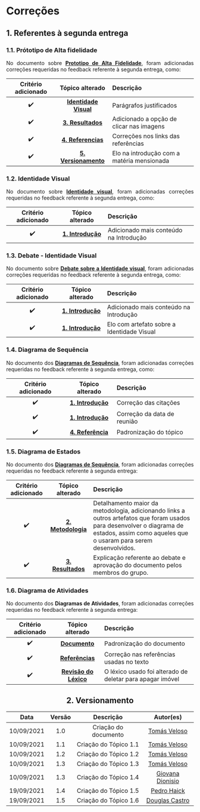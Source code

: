  # Correções

## 1. Referentes à segunda entrega

### 1.1. Prótotipo de Alta fidelidade

<p align = "justify">No documento sobre <a href="https://unbarqdsw2021-1.github.io/2021.1_G04_Cardeal/modelagem/prototipo_alta/"><b>Prototipo de Alta Fidelidade</b></a>, foram adicionadas correções requeridas no feedback referente à segunda entrega, como:</p>

<center>

| **Critério adicionado** |                                                  **Tópico alterado**                                                   | **Descrição**                              |
| :---------------------: | :--------------------------------------------------------------------------------------------------------------------: | :----------------------------------------- |
|   :heavy_check_mark:    |        **[Identidade Visual](https://unbarqdsw2021-1.github.io/2021.1_G04_Cardeal/modelagem/prototipo_alta/)**         | Parágrafos justificados                    |
|   :heavy_check_mark:    |      **[3. Resultados](https://unbarqdsw2021-1.github.io/2021.1_G04_Cardeal/modelagem/prototipo_alta/#311-home)**      | Adicionado a opção de clicar nas imagens   |
|   :heavy_check_mark:    |   **[4. Referencias](https://unbarqdsw2021-1.github.io/2021.1_G04_Cardeal/modelagem/prototipo_alta/#4-referencias)**   | Correções nos links das referências        |
|   :heavy_check_mark:    | **[5. Versionamento](https://unbarqdsw2021-1.github.io/2021.1_G04_Cardeal/modelagem/prototipo_alta/#5-versionamento)** | Elo na introdução com a matéria mensionada |

</center>

### 1.2. Identidade Visual

<p align = "justify">No documento sobre <a href="https://unbarqdsw2021-1.github.io/2021.1_G04_Cardeal/modelagem/identidadeVisual/"><b>Identidade visual</b></a>, foram adicionadas correções requeridas no feedback referente à segunda entrega, como:</p>

<center>

| **Critério adicionado** |                                                **Tópico alterado**                                                 | **Descrição**                          |
| :---------------------: | :----------------------------------------------------------------------------------------------------------------: | :------------------------------------- |
|   :heavy_check_mark:    | **[1. Introdução](https://unbarqdsw2021-1.github.io/2021.1_G04_Cardeal/modelagem/identidadeVisual/#1-introducao)** | Adicionado mais conteúdo na Introdução |

</center>

### 1.3. Debate - Identidade Visual

<p align = "justify">No documento sobre <a href="https://unbarqdsw2021-1.github.io/2021.1_G04_Cardeal/modelagem/debateIdentidadeVisual/"><b>Debate sobre a Identidade visual</b></a>, foram adicionadas correções requeridas no feedback referente à segunda entrega, como:</p>

<center>

| **Critério adicionado** |                                                **Tópico alterado**                                                 | **Descrição**                              |
| :---------------------: | :----------------------------------------------------------------------------------------------------------------: | :----------------------------------------- |
|   :heavy_check_mark:    | **[1. Introdução](https://unbarqdsw2021-1.github.io/2021.1_G04_Cardeal/modelagem/identidadeVisual/#1-introducao)** | Adicionado mais conteúdo na Introdução     |
|   :heavy_check_mark:    | **[1. Introdução](https://unbarqdsw2021-1.github.io/2021.1_G04_Cardeal/modelagem/identidadeVisual/#1-introducao)** | Elo com artefato sobre a Identidade Visual |

</center>

### 1.4. Diagrama de Sequência

<p align = "justify">No documento dos <a href="https://unbarqdsw2021-1.github.io/2021.1_G04_Cardeal/modelagem/diagrama_sequencia/"><b>Diagramas de Sequência</b></a>, foram adicionadas correções requeridas no feedback referente à segunda entrega, como:</p>

<center>

| **Critério adicionado** |                                                **Tópico alterado**                                                 | **Descrição**                              |
| :---------------------: | :----------------------------------------------------------------------------------------------------------------: | :----------------------------------------- |
|   :heavy_check_mark:    | **[1. Introdução](https://unbarqdsw2021-1.github.io/2021.1_G04_Cardeal/modelagem/diagrama_sequencia/#1-introducao)** | Correção das citações     |
|   :heavy_check_mark:    | **[1. Introdução](https://unbarqdsw2021-1.github.io/2021.1_G04_Cardeal/modelagem/diagrama_sequencia/#1-introducao)** | Correção da data de reunião |
|   :heavy_check_mark:    | **[4. Referência](https://unbarqdsw2021-1.github.io/2021.1_G04_Cardeal/modelagem/diagrama_sequencia/#4-referencia)** | Padronização do tópico |

</center>

### 1.5. Diagrama de Estados
<p align = "justify">No documento dos <a href="https://unbarqdsw2021-1.github.io/2021.1_G04_Cardeal/modelagem/diagrama_estados/"><b>Diagramas de Sequência</b></a>, foram adicionadas correções requeridas no feedback referente à segunda entrega:</p>

<center>

| **Critério adicionado** |                                                **Tópico alterado**                                                 | **Descrição**                              |
| :---------------------: | :----------------------------------------------------------------------------------------------------------------: | :----------------------------------------- |
|   :heavy_check_mark:    | **[2. Metodologia](https://unbarqdsw2021-1.github.io/2021.1_G04_Cardeal/modelagem/diagrama_sequencia/#2-metodologia)** | Detalhamento maior da metodologia, adicionando links a outros artefatos que foram usados para desenvolver o diagrama de estados, assim como aqueles que o usaram para serem desenvolvidos.     |
|   :heavy_check_mark:    | **[3. Resultados](https://unbarqdsw2021-1.github.io/2021.1_G04_Cardeal/modelagem/diagrama_sequencia/#3-resultados)** | Explicação referente ao debate e aprovação do documento pelos membros do grupo.|

</center>

### 1.6. Diagrama de Atividades
<p align = "justify">No documento dos <a [href="https://unbarqdsw2021-1.github.io/2021.1_G04_Cardeal/modelagem/diagrama_estados/](https://unbarqdsw2021-1.github.io/2021.1_G04_Cardeal/modelagem/diagrama_atividades/)"><b>Diagramas de Atividades</b></a>, foram adicionadas correções requeridas no feedback referente à segunda entrega:</p>

<center>

| **Critério adicionado** |                                                **Tópico alterado**                                                 | **Descrição**                              |
| :---------------------: | :----------------------------------------------------------------------------------------------------------------: | :----------------------------------------- |
|   :heavy_check_mark:    | **[Documento](https://unbarqdsw2021-1.github.io/2021.1_G04_Cardeal/modelagem/diagrama_atividades/)** | Padronização do documento |
|   :heavy_check_mark:    | **[Referências](https://unbarqdsw2021-1.github.io/2021.1_G04_Cardeal/modelagem/diagrama_atividades/)** | Correção nas referências usadas no texto |
|   :heavy_check_mark:    | **[Revisão do Léxico](https://unbarqdsw2021-1.github.io/2021.1_G04_Cardeal/modelagem/diagrama_atividades/)** | O léxico usado foi alterado de deletar para apagar imóvel  |

<center>

## 2. Versionamento


|    Data    | Versão |       Descrição       |                   Autor(es)                    |
| :--------: | :----: | :-------------------: | :--------------------------------------------: |
| 10/09/2021 |  1.0   | Criação do documento  | [Tomás Veloso](https://github.com/tomasvelos0) |
| 10/09/2021 |  1.1   | Criação do Tópico 1.1 | [Tomás Veloso](https://github.com/tomasvelos0) |
| 10/09/2021 |  1.2   | Criação do Tópico 1.2 | [Tomás Veloso](https://github.com/tomasvelos0) |
| 10/09/2021 |  1.3   | Criação do Tópico 1.3 | [Tomás Veloso](https://github.com/tomasvelos0) |
| 10/09/2021 |  1.3   | Criação do Tópico 1.4 | [Giovana Dionisio](https://github.com/giovanadionisio) |
| 19/09/2021 |  1.4   | Criação do Tópico 1.5 | [Pedro Haick](https://github.com/peHaick) |
| 19/09/2021 |  1.5   | Criação do Tópico 1.6 | [Douglas Castro](https://github.com/douglasffcastro) |

</center>
